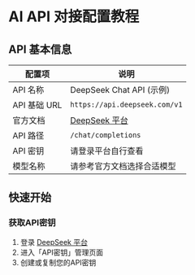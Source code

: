 # AI API 对接配置教程

## API 基本信息

|配置项|说明|
|--|--|
|API 名称|DeepSeek Chat API (示例)|
|API 基础 URL|`https://api.deepseek.com/v1`|
|官方文档|[DeepSeek 平台](https://platform.deepseek.com/)|
|API 路径|`/chat/completions`|
|API 密钥|请登录平台自行查看|
|模型名称|请参考官方文档选择合适模型|

## 快速开始

### 获取API密钥

1. 登录 [DeepSeek 平台](https://platform.deepseek.com/)
2. 进入「API密钥」管理页面
3. 创建或复制您的API密钥
